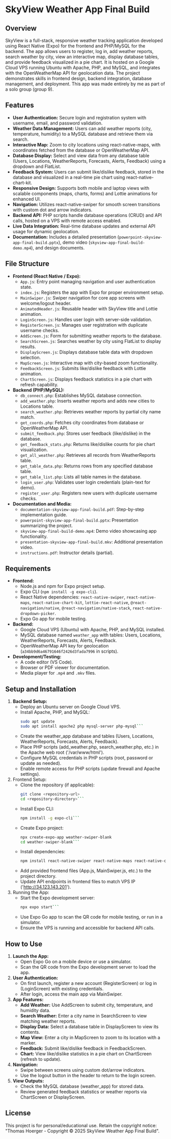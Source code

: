 # SkyView Weather App Final Build

## Overview
SkyView is a full-stack, responsive weather tracking application developed using React Native (Expo) for the frontend and PHP/MySQL for the backend. The app allows users to register, log in, add weather reports, search weather by city, view an interactive map, display database tables, and provide feedback visualized in a pie chart. It is hosted on a Google Cloud VPS running Ubuntu with Apache, PHP, and MySQL, and integrates with the OpenWeatherMap API for geolocation data. The project demonstrates skills in frontend design, backend integration, database management, and deployment. This app was made entirely by me as part of a solo group (group 9).

## Features
- **User Authentication:** Secure login and registration system with username, email, and password validation.
- **Weather Data Management:** Users can add weather reports (city, temperature, humidity) to a MySQL database and retrieve them via search.
- **Interactive Map:** Zoom to city locations using react-native-maps, with coordinates fetched from the database or OpenWeatherMap API.
- **Database Display:** Select and view data from any database table (Users, Locations, WeatherReports, Forecasts, Alerts, Feedback) using a dropdown and FlatList.
- **Feedback System:** Users can submit like/dislike feedback, stored in the database and visualized in a real-time pie chart using react-native-chart-kit.
- **Responsive Design:** Supports both mobile and laptop views with scalable components (maps, charts, forms) and Lottie animations for enhanced UI.
- **Navigation:** Utilizes react-native-swiper for smooth screen transitions with custom dot and arrow indicators.
- **Backend API:** PHP scripts handle database operations (CRUD) and API calls, hosted on a VPS with remote access enabled.
- **Live Data Integration:** Real-time database updates and external API usage for dynamic geolocation.
- **Documentation:** Includes a detailed presentation (`powerpoint-skyview-app-final-build.pptx`), demo video (`skyview-app-final-build-demo.mp4`), and design documents.

## File Structure
- **Frontend (React Native / Expo):**
	- `App.js`: Entry point managing navigation and user authentication state.
	- `index.js`: Registers the app with Expo for proper environment setup.
	- `MainSwiper.js`: Swiper navigation for core app screens with welcome/logout header.
	- `AnimatedHeader.js`: Reusable header with SkyView title and Lottie animation.
	- `LoginScreen.js`: Handles user login with server-side validation.
	- `RegisterScreen.js`: Manages user registration with duplicate username checks.
	- `AddScreen.js`: Form for submitting weather reports to the database.
	- `SearchScreen.js`: Searches weather by city using FlatList to display results.
	- `DisplayScreen.js`: Displays database table data with dropdown selection.
	- `MapScreen.js`: Interactive map with city-based zoom functionality.
	- `FeedbackScreen.js`: Submits like/dislike feedback with Lottie animation.
	- `ChartScreen.js`: Displays feedback statistics in a pie chart with refresh capability.
- **Backend (PHP/MySQL):**
	- `db_connect.php`: Establishes MySQL database connection.
	- `add_weather.php`: Inserts weather reports and adds new cities to Locations table.
	- `search_weather.php`: Retrieves weather reports by partial city name match.
	- `get_coords.php`: Fetches city coordinates from database or OpenWeatherMap API.
	- `submit_feedback.php`: Stores user feedback (like/dislike) in the database.
	- `get_feedback_stats.php`: Returns like/dislike counts for pie chart visualization.
	- `get_all_weather.php`: Retrieves all records from WeatherReports table.
	- `get_table_data.php`: Returns rows from any specified database table.
	- `get_table_list.php`: Lists all table names in the database.
	- `login_user.php`: Validates user login credentials (plain-text for demo).
	- `register_user.php`: Registers new users with duplicate username checks.
- **Documentation and Media:**
	- `documentation-skyview-app-final-build.pdf`: Step-by-step implementation guide.
	- `powerpoint-skyview-app-final-build.pptx`: Presentation summarizing the project.
	- `skyview-app-final-build-demo.mp4`: Demo video showcasing app functionality.
	- `presentation-skyview-app-final-build.mkv`: Additional presentation video.
	- `instructions.pdf`: Instructor details (partial).

## Requirements
- **Frontend:**
	- Node.js and npm for Expo project setup.
	- Expo CLI (`npm install -g expo-cli`).
	- React Native dependencies: `react-native-swiper`, `react-native-maps`, `react-native-chart-kit`, `lottie-react-native`, `@react-navigation/native`, `@react-navigation/native-stack`, `react-native-dropdown-picker`.
	- Expo Go app for mobile testing.
- **Backend:**
	- Google Cloud VPS (Ubuntu) with Apache, PHP, and MySQL installed.
	- MySQL database named `weather_app` with tables: Users, Locations, WeatherReports, Forecasts, Alerts, Feedback.
	- OpenWeatherMap API key for geolocation (`a34bb9d6a46791646f2426d3fada7996` in scripts).
- **Development/Testing:**
	- A code editor (VS Code).
	- Browser or PDF viewer for documentation.
	- Media player for `.mp4` and `.mkv` files.

## Setup and Installation
1. **Backend Setup:**
	- Deploy an Ubuntu server on Google Cloud VPS.
	- Install Apache, PHP, and MySQL:
		```bash
		sudo apt update
		sudo apt install apache2 php mysql-server php-mysql```
	- Create the weather_app database and tables (Users, Locations, WeatherReports, Forecasts, Alerts, Feedback).
	- Place PHP scripts (add_weather.php, search_weather.php, etc.) in the Apache web root ('/var/www/html').
	- Configure MySQL credentials in PHP scripts (root, password or update as needed).
	- Enable remote access for PHP scripts (update firewall and Apache settings).
2. Frontend Setup:
	- Clone the repository (if applicable):
		```bash
		git clone <repository-url>
		cd <repository-directory>```
	- Install Expo CLI:
		```bash
		npm install -g expo-cli```
	- Create Expo project:
		```bash
		npx create-expo-app weather-swiper-blank
		cd weather-swiper-blank```
	- Install dependencies:
		```bash
		npm install react-native-swiper react-native-maps react-native-chart-kit lottie-react-native @react-navigation/native @react-navigation/native-stack react-native-dropdown-picker```
	- Add provided frontend files (App.js, MainSwiper.js, etc.) to the project directory.
	- Update API endpoints in frontend files to match VPS IP ('http://34.123.143.201').
3. Running the App:
	- Start the Expo development server:
		```bash
		npx expo start```
	- Use Expo Go app to scan the QR code for mobile testing, or run in a simulator.
	- Ensure the VPS is running and accessible for backend API calls.
	
## How to Use
1. **Launch the App:**
	- Open Expo Go on a mobile device or use a simulator.
	- Scan the QR code from the Expo development server to load the app.
2. **User Authentication:**
	- On first launch, register a new account (RegisterScreen) or log in (LoginScreen) with existing credentials.
	- After login, access the main app via MainSwiper.
3. **App Features:**
	- **Add Weather:** Use AddScreen to submit city, temperature, and humidity data.
	- **Search Weather:** Enter a city name in SearchScreen to view matching weather reports.
	- **Display Data:** Select a database table in DisplayScreen to view its contents.
	- **Map View:** Enter a city in MapScreen to zoom to its location with a marker.
	- **Feedback:** Submit like/dislike feedback in FeedbackScreen.
	- **Chart:** View like/dislike statistics in a pie chart on ChartScreen (refresh to update).
4. **Navigation:**
	- Swipe between screens using custom dot/arrow indicators.
	- Use the logout button in the header to return to the login screen.
5. **View Outputs:**
	- Check the MySQL database (weather_app) for stored data.
	- Review generated feedback statistics or weather reports via ChartScreen or DisplayScreen.
	
## License
This project is for personal/educational use. Retain the copyright notice: "Thomas Hoerger - Copyright © 2025 SkyView Weather App Final Build".